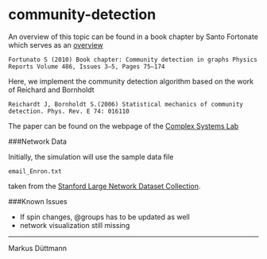 community-detection
====================


An overview of this topic can be found in a book chapter by Santo Fortonate which serves as an [overview](http://arxiv.org/pdf/0906.0612v2.pdf)

	Fortunato S (2010) Book chapter: Community detection in graphs Physics Reports Volume 486, Issues 3–5, Pages 75–174


Here, we implement the community detection algorithm based on the work of Reichard and Bornholdt
	
	Reichardt J, Bornholdt S.(2006) Statistical mechanics of community detection. Phys. Rev. E 74: 016110 
	
The paper can be found on the webpage of the [Complex Systems Lab](http://www.itp.uni-bremen.de/complex/pdf/pre016110.pdf)


###Network Data
	
Initially, the simulation will use the sample data file
	
	email_Enron.txt
	
taken from the [Stanford Large Network Dataset Collection](http://snap.stanford.edu/data/).



###Known Issues

- If spin changes, @groups has to be updated as well
- network visualization still missing



------
Markus Düttmann





